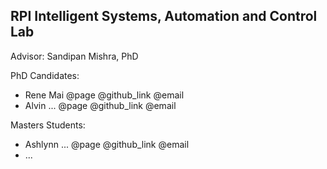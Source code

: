 ## RPI Intelligent Systems, Automation and Control Lab

Advisor: Sandipan Mishra, PhD

PhD Candidates:

- Rene Mai @page @github_link @email
- Alvin ... @page @github_link @email

Masters Students:

- Ashlynn ... @page @github_link @email
- ...
